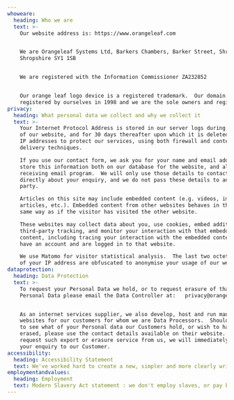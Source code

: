 ```yaml
---
whoweare:
  heading: Who we are
  text: >-
    Our website address is: https://www.orangeleaf.com


    We are Orangeleaf Systems Ltd, Barkers Chambers, Barker Street, Shrewsbury
    Shropshire SY1 1SB


    We are registered with the Information Commissioner ZA232852


    Our orange leaf logo device is a registered trademark.  Our domain name was
    registered by ourselves in 1998 and we are the sole owners and registrant.
privacy:
  heading: What personal data we collect and why we collect it
  text: >-
    Your Internet Protocol Address is stored in our server logs during your use
    of our website, and for 30 days thereafter upon which it is deleted.  We use
    IP addresses to protect our services, using both firewall and content
    delivery techniques.

    If you use our contact form, we ask you for your name and email address.  We
    store this information both on our database for the website, and also in our
    receiving email program.  We will only use those details to contact you
    directly about your enquiry, and we do not pass these details to any third
    party.

    Articles on this site may include embedded content (e.g. videos, images,
    articles, etc.). Embedded content from other websites behaves in the exact
    same way as if the visitor has visited the other website.

    These websites may collect data about you, use cookies, embed additional
    third-party tracking, and monitor your interaction with that embedded
    content, including tracing your interaction with the embedded content if you
    have an account and are logged in to that website.

    We use Matomo for visitor statistical analysis.  The last two octets 0.0.x.x
    of your IP address are obfuscated to anonymise your usage of our website.
dataprotection:
  heading: Data Protection
  text: >-
    To request your Personal Data we hold, or to request erasure of that
    Personal Data please email the Data Controller at:   privacy@orangeleaf.com


    As an internet services supplier, we also develop, host and run many
    websites for our customers for whom we are Data Processors.  Should you wish
    to see what of your Personal data our Customers hold, or wish to have it
    erased, please use the contact details available on their website.  If you
    request such export or erasure service from us, we will immediately direct
    your enquiry to our Customer.
accessibility:
  heading: Accessibility Statement
  text: We've worked hard to create a new, simpler and more clearly written website. We have a single WCAG2.1 issue with titles in our posts that needs fixing, and we need to fix our backgrounds so they work better with reversed contrast.  
employmentandvalues:
  heading: Employment
  text: Modern Slavery Act statement : we don't employ slaves, or pay below the UK adult living wage. All our employees work a standard 37.5 hour week, with good holiday entitlements and benefits.
---
```


